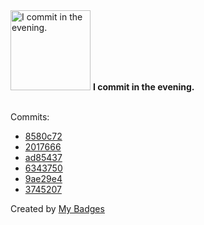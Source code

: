 <img src="https://my-badges.github.io/my-badges/evening-commits.png" alt="I commit in the evening." title="I commit in the evening." width="128">
<strong>I commit in the evening.</strong>
<br><br>

Commits:

- <a href="https://github.com/ksysoev/make-it-public/commit/8580c7239544fcad31113bac65446fbb80e1b9c2">8580c72</a>
- <a href="https://github.com/ksysoev/make-it-public/commit/2017666501e963cbe8ce6770cb01e984b183f7fc">2017666</a>
- <a href="https://github.com/ksysoev/make-it-public/commit/ad854379e716e94e0e082118295b23bc22abc2b5">ad85437</a>
- <a href="https://github.com/ksysoev/make-it-public/commit/6343750bbaa5480c7f05870788d283a2b28dcadb">6343750</a>
- <a href="https://github.com/ksysoev/make-it-public/commit/9ae29e480b32ca32ea3c8b1e8b7ee5ae78cc8c52">9ae29e4</a>
- <a href="https://github.com/ksysoev/make-it-public/commit/3745207007f960b8b21db2e18fc4e9091b27eba4">3745207</a>


Created by <a href="https://github.com/my-badges/my-badges">My Badges</a>